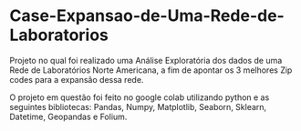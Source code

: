 # Case-Expansao-de-Uma-Rede-de-Laboratorios
Projeto no qual foi realizado uma Análise Exploratória dos dados de uma Rede de Laboratórios Norte Americana, a fim de apontar os 3 melhores Zip codes para a expansão dessa rede.

O projeto em questão foi feito no google colab utilizando python e as seguintes bibliotecas: Pandas, Numpy, Matplotlib, Seaborn, Sklearn, Datetime, Geopandas e Folium.
